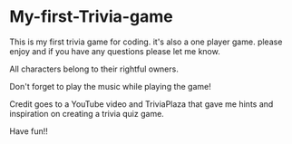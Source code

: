 # My-first-Trivia-game

This is my first trivia game for coding. it's also a one player game. please enjoy and if you have any questions please let me know. 

All characters belong to their rightful owners.

Don't forget to play the music while playing the game!

Credit goes to a YouTube video and TriviaPlaza that gave me hints and inspiration on creating a trivia quiz game.

Have fun!!